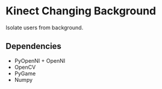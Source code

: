 Kinect Changing Background
==========================

Isolate users from background.

## Dependencies

  - PyOpenNI + OpenNI
  - OpenCV
  - PyGame
  - Numpy